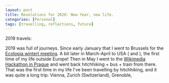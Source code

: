 ```yaml
---
layout: post
title: Resolutions for 2020: New Year, new life.
categories: [Personal]
tags: [travelling, reflections, future]
---
```


2019 travels:

2019 was full of journeys. Since early January that I went to Brussels for the [Ecotopia wintert meeting](https://www.ecotopiabiketour.net/ecotopia-biketour-2019/winter-meeting-2019). A bit later in March-April to USA ( and ), the first time of my life outside Europe!
Then in May I went to the [Wikimedia Hackathon in Prague](https://m.mediawiki.org/wiki/Wikimedia_Hackathon_2019) and went back hitchhiking + bus + train from there. That was the first time in my life I've been travelling by hitchhiking, and it was quite a long trip: Vienna, Zurich (Switzerland), Grenoble,

